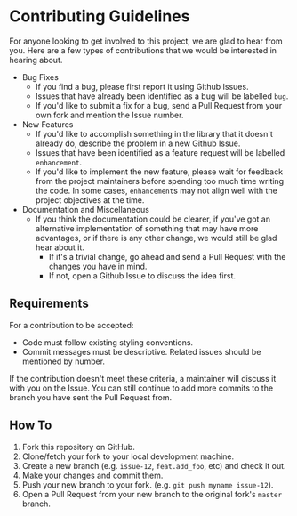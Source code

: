 # Contributing Guidelines

For anyone looking to get involved to this project, we are glad to hear from you. Here are a few types of contributions
that we would be interested in hearing about.

*  Bug Fixes
    -  If you find a bug, please first report it using Github Issues.
    -  Issues that have already been identified as a bug will be labelled `bug`.
    -  If you'd like to submit a fix for a bug, send a Pull Request from your own fork and mention the Issue number.
*  New Features
    -  If you'd like to accomplish something in the library that it doesn't already do, describe the problem in a new
       Github Issue.
    -  Issues that have been identified as a feature request will be labelled `enhancement`.
    -  If you'd like to implement the new feature, please wait for feedback from the project maintainers before spending
       too much time writing the code. In some cases, `enhancement`s may not align well with the project objectives at
       the time.
*  Documentation and Miscellaneous
    -  If you think the documentation could be clearer, if you've got an alternative
       implementation of something that may have more advantages, or if there is any other change,
       we would still be glad hear about it.
       -  If it's a trivial change, go ahead and send a Pull Request with the changes you have in mind.
       -  If not, open a Github Issue to discuss the idea first.

## Requirements

For a contribution to be accepted:

*  Code must follow existing styling conventions.
*  Commit messages must be descriptive. Related issues should be mentioned by number.

If the contribution doesn't meet these criteria, a maintainer will discuss it with you on the Issue. You can still
continue to add more commits to the branch you have sent the Pull Request from.

## How To

1. Fork this repository on GitHub.
1. Clone/fetch your fork to your local development machine.
1. Create a new branch (e.g. `issue-12`, `feat.add_foo`, etc) and check it out.
1. Make your changes and commit them. 
1. Push your new branch to your fork. (e.g. `git push myname issue-12`).
1. Open a Pull Request from your new branch to the original fork's `master` branch.
